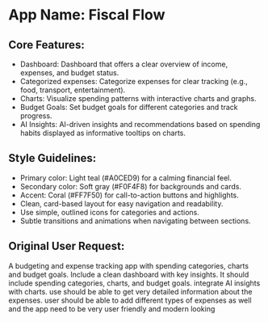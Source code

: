 # **App Name**: Fiscal Flow

## Core Features:

- Dashboard: Dashboard that offers a clear overview of income, expenses, and budget status.
- Categorized expenses: Categorize expenses for clear tracking (e.g., food, transport, entertainment).
- Charts: Visualize spending patterns with interactive charts and graphs.
- Budget Goals: Set budget goals for different categories and track progress.
- AI Insights: AI-driven insights and recommendations based on spending habits displayed as informative tooltips on charts.

## Style Guidelines:

- Primary color: Light teal (#A0CED9) for a calming financial feel.
- Secondary color: Soft gray (#F0F4F8) for backgrounds and cards.
- Accent: Coral (#FF7F50) for call-to-action buttons and highlights.
- Clean, card-based layout for easy navigation and readability.
- Use simple, outlined icons for categories and actions.
- Subtle transitions and animations when navigating between sections.

## Original User Request:
A budgeting and expense tracking app with spending categories, charts and budget goals. Include a clean dashboard with key insights. It should include spending categories, charts, and budget goals. integrate AI insights with charts. use should be able to get very detailed information about the expenses. user should be able to add different types of expenses as well and the app need to be very user friendly and modern looking
  
